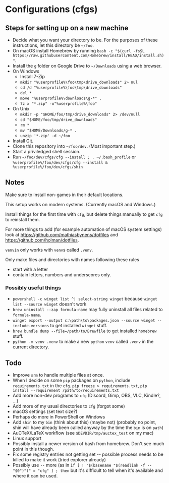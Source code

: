 # Configurations (cfgs)

## Steps for setting up on a new machine

* Decide what you want your directory to be. For the purposes of these instructions, let this directory be `~/foo`.
* On macOS install Homebrew by running `bash -c "$(curl -fsSL https://raw.githubusercontent.com/Homebrew/install/HEAD/install.sh)"`.
* Install the `g` folder on Google Drive to `~/Downloads` using a web browser.
* On Windows
    * Install 7-Zip
    * `mkdir "%userprofile%\foo\tmp\drive_downloads" 2> nul`
    * `cd /d "%userprofile%\foo\tmp\drive_downloads"`
    * `del *`
    * `move "%userprofile%\downloads\g-*" .`
    * `7z x "*.zip" -o"%userprofile%\foo"`
* On Unix
    * `mkdir -p "$HOME/foo/tmp/drive_downloads" 2> /dev/null`
    * `cd "$HOME/foo/tmp/drive_downloads"`
    * `rm *`
    * `mv "$HOME/Downloads/g-* .`
    * `unzip '*.zip' -d ~/foo`
* Install Git.
* Clone this repository into `~/foo/dev`. (Most important step.)
* Start a priviledged shell session.
* Run `~/foo/dev/cfgs/cfg --install ; . ~/.bash_profile` or `%userprofile%/foo/dev/cfgs/cfg --install & %userprofile%/foo/dev/cfgs/shin`

## Notes

Make sure to install non-games in their default locations.

This setup works on modern systems. (Currently macOS and Windows.)

Install things for the first time with `cfg`, but delete things manually to get `cfg` to reinstall them.

For more things to add (for example automation of macOS system settings) look at https://github.com/mathiasbynens/dotfiles and https://github.com/holman/dotfiles.

`venvin` only works with `venv`s called `.venv`.

Only make files and directories with names following these rules
* start with a letter
* contain letters, numbers and underscores only.

### Possibly useful things

* `powershell -c winget list ^| select-string winget` because `winget list --source winget` doesn't work
* `brew uninstall --zap formula-name` may fully uninstall all files related to `formula-name`.
* `winget export --output c:\path\to\packages.json --source winget --include-versions` to get installed `winget` stuff.
* `brew bundle dump --file=/path/to/Brewfile` to get installed `homebrew` stuff.
* `python -m venv .venv` to make a new `python` `venv` called `.venv` in the current directory.

## Todo

* Improve `srm` to handle multiple files at once.
* When I decide on some `pip` packages on `python`, include `requirements.txt` in the `cfg`. `pip freeze > requirements.txt`, `pip install --requirement /path/to/requirements.txt`
* Add more non-dev programs to `cfg` (Discord, Gimp, OBS, VLC, Kindle?, ...)
* Add more of my usual directories to `cfg` (forgot some)
* macOS settings (set text size?)
* Perhaps do more in PowerShell on Windows
* Add `shin` to my `bin` (think about this) (maybe not) (probably no point, shin will have already been called anyway by the time the `bin` is on `path`)
* AuCTeX/LaTeX workflow (see `$DEVDIR/tmp/auctex_test` on my mac)
* Linux support
* Possibly install a newer version of bash from homebrew. Don't see much point in this though.
* Fix some registry entries not getting set -- possible process needs to be killed to make it work (tried explorer already)
* Possibly use `--` more (as in `if [ ! "$(basename "$(readlink -f -- "$0")")" = "cfg" ] ; then` but it's difficult to tell when it's available and where it can be used.

